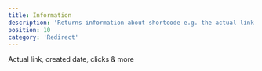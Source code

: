 ```yaml
---
title: Information
description: 'Returns information about shortcode e.g. the actual link'
position: 10
category: 'Redirect'
---
```


Actual link, created date, clicks & more

